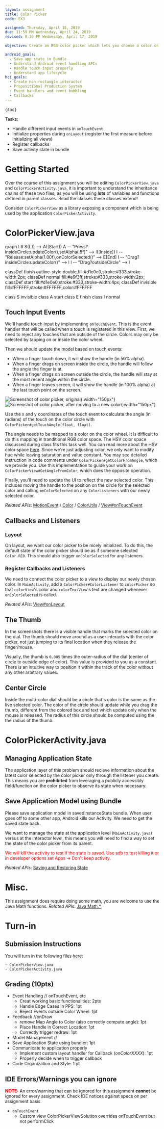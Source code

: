 ```yaml
---
layout: assignment
title: Color Picker
code: EX3

assigned: Thursday, April 18, 2019
due: 11:59 PM Wednesday, April 24, 2019
revised: 8:30 PM Wednesday, April 17, 2019

objective: Create an RGB color picker which lets you choose a color on a rainbow circle (color wheel).

android_goals:
  - Save app state in Bundle
  - Understand Android event handling APIs
  - Handle touch input properly
  - Understand app lifecycle
hci_goals:
  - Create non-rectangle interactor
  - Propositional Production System
  - Event handlers and event bubbling
  - Callbacks
---
```


{:toc}

Tasks:

- Handle different input events in `onTouchEvent`
- Initialize properties during `onLayout` (register the first measure before initializing all views)
- Register callbacks
- Save activity state in bundle

# Getting Started

Over the course of this assignment you will be editing `ColorPickerView.java` and `ColorPickerActivity.java`, it is important to understand the inheritance chains of these two files, as you will be using **lots** of variables and functions defined in parent classes. Read the classes these classes extend!

Consider `ColorPickerView` as a library exposing a component which is being used by the application `ColorPickerActivity`.

# ColorPickerView.java

<div class="mermaid">
graph LR
S((.)) --> A((Start))
A -- "Press?insideCircle:updateColor(),setAlpha(.5f)" --> I((Inside))
I -- "Release:setAlpha(1.00f),onColorSelected()" --> E[End]
I -- "Drag?insideCircle:updateColor()" --> I
I -- "Drag?outsideCircle" --> I

classDef finish outline-style:double,fill:#d1e0e0,stroke:#333,stroke-width:2px;
classDef normal fill:#e6f3ff,stroke:#333,stroke-width:2px;
classDef start fill:#d1e0e0,stroke:#333,stroke-width:4px;
classDef invisible fill:#FFFFFF,stroke:#FFFFFF,color:#FFFFFF

class S invisible
class A start
class E finish
class I normal

</div>

## Touch Input Events

We'll handle touch input by implementing `onTouchEvent`. This is the event handler that will be called when a touch is registered in this view. First, we need to reject any touches that are outside of the circle. Colors may only be selected by tapping on or inside the color wheel.

<!-- <span style="color:red"> XXX TODO: Check edge case: e.g., drag and move outside wheel, the handle stays in 50% alpha (should be 100% alpha). I added examples in test to check alpha of handle to check state.</span> -->

Then we should update the model based on touch events:

- When a finger touch down, it will show the handle (in 50% alpha).
- When a finger drags on screen inside the circle, the handle will follow the angle the finger is at.
- When a finger drags on screen outside the circle, the handle will stay at the most recent angle within the circle.
- When a finger leaves screen, it will show the handle (in 100% alpha) at the last touch point on the screen.

![Screenshot of color picker, original](colorpicker-img/1.png){:width="150px"}
![Screenshot of color picker, after moving to a new color](colorpicker-img/2.png){:width="150px"}

Use the x and y coordinates of the touch event to calculate the angle (in radians) of the touch on the color circle with `ColorPicker#getTouchAngle(float, float)`.

The angle needs to be mapped to a color on the color wheel. It is difficult to do this mapping in tranditional RGB color space. The HSV color space discussed during class fits this task well. You can read more about the HSV color space [here](https://en.wikipedia.org/wiki/HSL_and_HSV). Since we're just adjusting color, we only want to modify hue while leaving saturation and value constant. You may see detailed instruction in code comments under `ColorPicker#getColorFromAngle`, which we provide you. Use this implementation to guide your work on `ColorPickerView#GetAngleFromColor`, which does the opposite operation.

Finally, you'll need to update the UI to reflect the new selected color. This includes moving the handle to the position on the circle for the selected color and calling `onColorSelected` on any `ColorListeners` with our newly selected color.

_Related APIs_:
[MotionEvent](https://developer.android.com/reference/android/view/MotionEvent) / [Color](https://developer.android.com/reference/android/graphics/Color) / [ColorUtils](https://developer.android.com/reference/android/support/v4/graphics/ColorUtils) / [View#onTouchEvent](https://developer.android.com/reference/android/view/View)

## Callbacks and Listeners

### Layout

On layout, we want our color picker to be nicely initialized. To do this, the default state of the color picker should be as if someone selected `Color.RED`. This should also trigger `onColorSelected` for any listeners.

### Register Callbacks and Listeners

We need to connect the color picker to a view to display our newly chosen color. In `MainActivity`, add a `ColorPicker#ColorListener` to `colorPicker` so that `colorView`'s color and `colorTextView`'s text are changed whenever `onColorSelected` is called.

_Related APIs_:
[View#onLayout](https://developer.android.com/reference/android/view/View)

## The Thumb

In the screenshots there is a visible handle that marks the selected color on the dial. The thumb should move around as a user interacts with the color picker, not just jumping to its final location when they release the finger/mouse.

Visually, the thumb is `0.085` times the outer-radius of the dial (center of circle to outside edge of color). This value is provided to you as a constant. There is an intuitive way to position it within the track of the color without any other arbitrary values.

## Center Circle

Inside the multi-color dial should be a circle that's color is the same as the live selected color. The color of the circle should update while you drag the thumb, different from the colored box and text which update only when the mouse is released. The radius of this circle should be computed using the the radius of the thumb.

# ColorPickerActivity.java

## Managing Application State

The application layer of this problem should recieve information about the latest color selected by the color picker only through the listener you create. This means you are **prohibited** from leveraging a publicly accessibly field/function on the color picker to observe its state when necessary.

## Save Application Model using Bundle

Please save application model in savedInstanceState bundle. When user goes off to some other app, Android kills our Activity. We need to get the saved state back.

We want to manage the state at the application level (`MainActivity.java`) versus at the interactor level, this means you will need to find a way to set the state of the color picker from its parent.

<span style="color:red">We will kill the activity to test if the state is saved. Use adb to test killing it or in developer options set Apps -> Don't keep activity.</span>

_Related APIs_:
[Saving and Restoring State](https://developer.android.com/guide/components/activities/activity-lifecycle.html#saras)

# Misc.

This assignment does require doing some math, you are welcome to use the Java Math functions.
_Related APIs_:
[Java Math.\*](https://docs.oracle.com/javase/7/docs/api/java/lang/Math.html)

# Turn-in

## Submission Instructions

You will turn in the following files <a href="javascript:alert('Turn-in link pending assignment release');">here</a>:

```
─ ColorPickerView.java
- ColorPickerActivity.java
```

## Grading (10pts)

- Event Handling // onTouchEvent, etc
  - Creat working basic functionalities: 2pts
  - Handle Edge Cases in PPS: 1pt
  - Reject Events outside Color Wheel: 1pt
- Feedback //onDraw
  - _remove_ Map Angle to Color (also correctly compute angle): 1pt
  - Place Handle in Correct Location: 1pt
  - Correctly trigger redraw: 1pt
- Model Management //
- Save Application State using bundler: 1pt
- Communicate to application properly
  - Implement custom layout handler for Callback (_onColorXXXX_): 1pt
  - Properly decide when to trigger callback
- Code Organization and Style: 1 pt

## IDE Errors/Warnings you can ignore

<span style="color:red;">**NOTE:**</span> An error/warning that can be ignored for this assignment **cannot** be ignored for every assignment. Check IDE notices against specs on per assignment basis.

- `onTouchEvent`
  - Custom view ColorPickerViewSolution overrides onTouchEvent but not performClick
